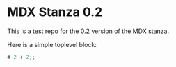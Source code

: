 # MDX Stanza 0.2

This is a test repo for the 0.2 version of the MDX stanza.

Here is a simple toplevel block:

```ocaml
# 2 + 2;;
```

